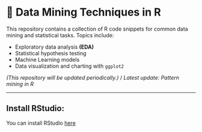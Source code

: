 # 🔧 Data Mining Techniques in R
This repository contains a collection of R code snippets for common data mining and statistical tasks. 
Topics include:
- Exploratory data analysis **(EDA)**
- Statistical hypothesis testing
- Machine Learning models
- Data visualization and charting with `ggplot2`

_(This repository will be updated periodically.)_ /
_Latest update: Pattern mining in R_

________
## Install RStudio:
You can install RStudio [here](https://posit.co/download/rstudio-desktop/)

